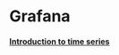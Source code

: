 # Grafana

#### [Introduction to time series](https://grafana.com/docs/grafana/latest/basics/timeseries/)
